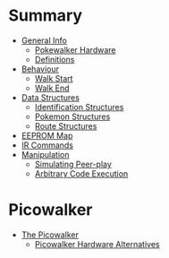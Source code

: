 # Summary


- [General Info](./general/README)
    - [Pokewalker Hardware](./general/hardware.md)
    - [Definitions](./definitions.md)
- [Behaviour]()
    - [Walk Start]()
    - [Walk End]()
- [Data Structures](./structs.md)
    - [Identification Structures]()
    - [Pokemon Structures]()
    - [Route Structures]()
- [EEPROM Map](./eeprom_map.md)
- [IR Commands]()
- [Manipulation]()
    - [Simulating Peer-play]()
    - [Arbitrary Code Execution]()

# Picowalker
- [The Picowalker]()
    - [Picowalker Hardware Alternatives](./picowalker/hardware.md)

